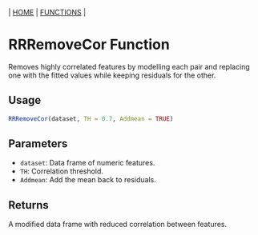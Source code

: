 | [HOME](https://github.com/Rrtk2/RRLab)  |  [FUNCTIONS](https://github.com/Rrtk2/RRLab/blob/master/docs/Functions/FunctionsOverview.md)  |

# RRRemoveCor Function

Removes highly correlated features by modelling each pair and replacing one with the fitted values while keeping residuals for the other.

## Usage
```R
RRRemoveCor(dataset, TH = 0.7, Addmean = TRUE)
```

## Parameters
- `dataset`: Data frame of numeric features.
- `TH`: Correlation threshold.
- `Addmean`: Add the mean back to residuals.

## Returns
A modified data frame with reduced correlation between features.
